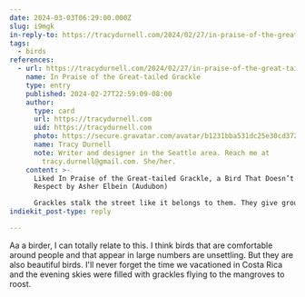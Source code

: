 ```yaml
---
date: 2024-03-03T06:29:00.000Z
slug: i9mgk
in-reply-to: https://tracydurnell.com/2024/02/27/in-praise-of-the-great-tailed-grackle/
tags:
  - birds
references:
  - url: https://tracydurnell.com/2024/02/27/in-praise-of-the-great-tailed-grackle/
    name: In Praise of the Great-tailed Grackle
    type: entry
    published: 2024-02-27T22:59:09-08:00
    author:
      type: card
      url: https://tracydurnell.com
      uid: https://tracydurnell.com
      photo: https://secure.gravatar.com/avatar/b1231bba531dc25e30cd37258109de9c?s=125&d=default&r=pg
      name: Tracy Durnell
      note: Writer and designer in the Seattle area. Reach me at
        tracy.durnell@gmail.com. She/her.
    content: >-
      Liked In Praise of the Great-tailed Grackle, a Bird That Doesn’t Need Your
      Respect by Asher Elbein (Audubon)

      Grackles stalk the street like it belongs to them. They give ground before people and cars as a matter of practicality, not respect; they go where they like, sing and defecate where they please. No gods, no masters, they say with their glittering eyes.
indiekit_post-type: reply

---
```


Aa a birder, I can totally relate to this. I think birds that are comfortable around people and that appear in large numbers are unsettling. But they are also beautiful birds. I'll never forget the time we vacationed in Costa Rica and the evening skies were filled with grackles flying to the mangroves to roost.

